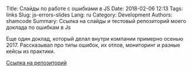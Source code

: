 Title: Слайды по работе с ошибками в JS
Date: 2018-02-06 12:13
Tags: links
Slug: js-errors-slides
Lang: ru
Category: Development
Authors: shamcode
Summary: Ссылка на слайды и тестовый репозиторий моего доклада по ошибкам в Js

Еще один доклад, который делал внутри компании примерно осенью 2017. Рассказывал про типы ошибок, их отлов, мониторинг и разные кейсы из практики.

[Ссылка на репозиторий](https://github.com/shamcode/js-errors-slides)

